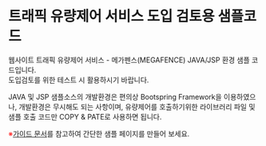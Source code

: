 # 트래픽 유량제어 서비스 도입 검토용 샘플코드
<p>웹사이트 트래픽 유량제어 서비스 - 메가펜스(MEGAFENCE) JAVA/JSP 환경 샘플 코드입니다.<br/>도입검토를 위한 테스트 시 활용하시기 바랍니다. </p>
<p>JAVA 및 JSP 샘플소스의 개발환경은 편의상 Bootspring Framework을 이용하였으나, 개발환경은 무시해도 되는 사항이며, 유량제어를 호출하기위한 라이브러리 파일 및 샘플 호출 코드만 COPY & PATE로 사용하면 됩니다.</p>
<p><span style="color:red;">※</span><a href='https://drive.google.com/file/d/10I2NK-ThqFS5d0o1vyDXVhPLTxml89P_/view?usp=sharing'>가이드 문서</a>를 참고하여 간단한 샘플 페이지를 만들어 보세요.</p>
